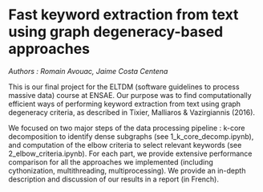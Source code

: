 # Fast keyword extraction from text using graph degeneracy-based approaches

*Authors : Romain Avouac, Jaime Costa Centena*

This is our final project for the ELTDM (software guidelines to process massive data) course at ENSAE. Our purpose was to find computationally efficient ways of performing keyword extraction from text using graph degeneracy criteria, as described in Tixier, Malliaros & Vazirgiannis (2016). 

We focused on two major steps of the data processing pipeline : k-core decomposition to identify dense subgraphs (see 1_k_core_decomp.ipynb), and computation of the elbow criteria to select relevant keywords (see 2_elbow_criteria.ipynb). For each part, we provide extensive performance comparison for all the approaches we implemented (including cythonization, multithreading, multiprocessing). We provide an in-depth description and discussion of our results in a report (in French).
